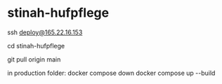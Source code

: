 # stinah-hufpflege

ssh deploy@165.22.16.153

cd stinah-hufpflege

git pull origin main

in production folder:
docker compose down
docker compose up --build
